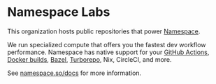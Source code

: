 # Namespace Labs

This organization hosts public repositories that power [Namespace](https://namespace.so/).

We run specialized compute that offers you the fastest dev workflow performance.
Namespace has native support for your [GitHub Actions](https://namespace.so/docs/features/faster-github-actions), [Docker builds](https://namespace.so/docs/features/faster-builds), [Bazel](https://namespace.so/docs/caching/bazel), [Turborepo](https://namespace.so/docs/caching/turborepo), Nix, CircleCI, and more.

See [namespace.so/docs](https://namespace.so/docs) for more information.
